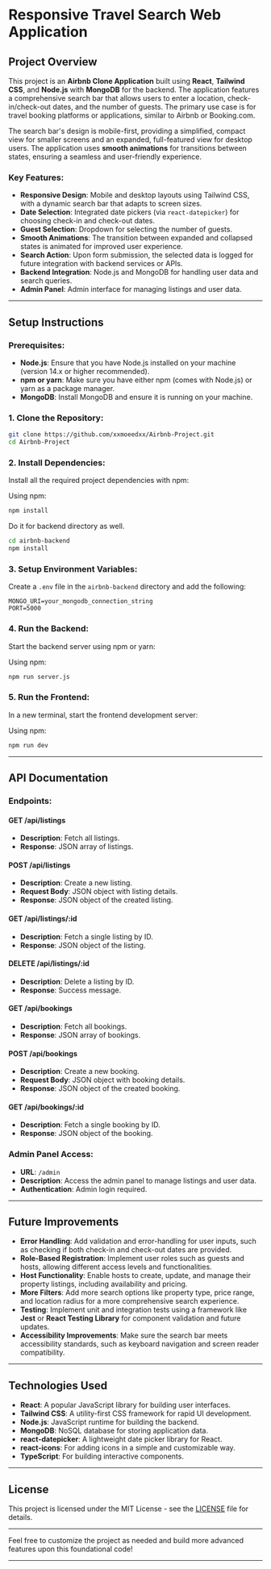 # Responsive Travel Search Web Application

## Project Overview

This project is an **Airbnb Clone Application** built using **React**, **Tailwind CSS**, and **Node.js** with **MongoDB** for the backend. The application features a comprehensive search bar that allows users to enter a location, check-in/check-out dates, and the number of guests. The primary use case is for travel booking platforms or applications, similar to Airbnb or Booking.com.

The search bar's design is mobile-first, providing a simplified, compact view for smaller screens and an expanded, full-featured view for desktop users. The application uses **smooth animations** for transitions between states, ensuring a seamless and user-friendly experience.

### Key Features:
- **Responsive Design**: Mobile and desktop layouts using Tailwind CSS, with a dynamic search bar that adapts to screen sizes.
- **Date Selection**: Integrated date pickers (via `react-datepicker`) for choosing check-in and check-out dates.
- **Guest Selection**: Dropdown for selecting the number of guests.
- **Smooth Animations**: The transition between expanded and collapsed states is animated for improved user experience.
- **Search Action**: Upon form submission, the selected data is logged for future integration with backend services or APIs.
- **Backend Integration**: Node.js and MongoDB for handling user data and search queries.
- **Admin Panel**: Admin interface for managing listings and user data.

---

## Setup Instructions

### Prerequisites:
- **Node.js**: Ensure that you have Node.js installed on your machine (version 14.x or higher recommended).
- **npm or yarn**: Make sure you have either npm (comes with Node.js) or yarn as a package manager.
- **MongoDB**: Install MongoDB and ensure it is running on your machine.

### 1. Clone the Repository:
```bash
git clone https://github.com/xxmoeedxx/Airbnb-Project.git
cd Airbnb-Project
```

### 2. Install Dependencies:
Install all the required project dependencies with npm:

Using npm:
```bash
npm install
```

Do it for backend directory as well.

```bash
cd airbnb-backend
npm install
```

### 3. Setup Environment Variables:
Create a `.env` file in the `airbnb-backend` directory and add the following:
```
MONGO_URI=your_mongodb_connection_string
PORT=5000
```

### 4. Run the Backend:
Start the backend server using npm or yarn:

Using npm:
```bash
npm run server.js
```

### 5. Run the Frontend:
In a new terminal, start the frontend development server:

Using npm:
```bash
npm run dev
```

---

## API Documentation

### Endpoints:

#### GET /api/listings
- **Description**: Fetch all listings.
- **Response**: JSON array of listings.

#### POST /api/listings
- **Description**: Create a new listing.
- **Request Body**: JSON object with listing details.
- **Response**: JSON object of the created listing.

#### GET /api/listings/:id
- **Description**: Fetch a single listing by ID.
- **Response**: JSON object of the listing.

#### DELETE /api/listings/:id
- **Description**: Delete a listing by ID.
- **Response**: Success message.
#### GET /api/bookings
- **Description**: Fetch all bookings.
- **Response**: JSON array of bookings.

#### POST /api/bookings
- **Description**: Create a new booking.
- **Request Body**: JSON object with booking details.
- **Response**: JSON object of the created booking.

#### GET /api/bookings/:id
- **Description**: Fetch a single booking by ID.
- **Response**: JSON object of the booking.

### Admin Panel Access:
- **URL**: `/admin`
- **Description**: Access the admin panel to manage listings and user data.
- **Authentication**: Admin login required.

---

## Future Improvements

- **Error Handling**: Add validation and error-handling for user inputs, such as checking if both check-in and check-out dates are provided.
- **Role-Based Registration**: Implement user roles such as guests and hosts, allowing different access levels and functionalities.
- **Host Functionality**: Enable hosts to create, update, and manage their property listings, including availability and pricing.
- **More Filters**: Add more search options like property type, price range, and location radius for a more comprehensive search experience.
- **Testing**: Implement unit and integration tests using a framework like **Jest** or **React Testing Library** for component validation and future updates.
- **Accessibility Improvements**: Make sure the search bar meets accessibility standards, such as keyboard navigation and screen reader compatibility.

---

## Technologies Used

- **React**: A popular JavaScript library for building user interfaces.
- **Tailwind CSS**: A utility-first CSS framework for rapid UI development.
- **Node.js**: JavaScript runtime for building the backend.
- **MongoDB**: NoSQL database for storing application data.
- **react-datepicker**: A lightweight date picker library for React.
- **react-icons**: For adding icons in a simple and customizable way.
- **TypeScript**: For building interactive components.

---

## License

This project is licensed under the MIT License - see the [LICENSE](LICENSE) file for details.

---

Feel free to customize the project as needed and build more advanced features upon this foundational code!

---